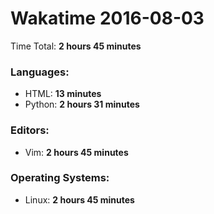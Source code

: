 # Wakatime 2016-08-03

Time Total: **2 hours 45 minutes**

### Languages:
- HTML: **13 minutes** 
- Python: **2 hours 31 minutes** 

### Editors:
- Vim: **2 hours 45 minutes** 

### Operating Systems:
- Linux: **2 hours 45 minutes** 

